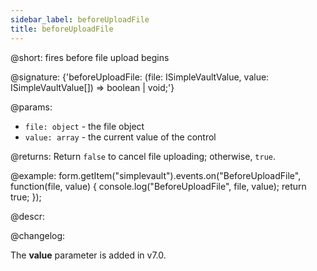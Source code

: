 ```yaml
---
sidebar_label: beforeUploadFile
title: beforeUploadFile
---          
```


@short: fires before file upload begins
 
@signature: {'beforeUploadFile: (file: ISimpleVaultValue, value: ISimpleVaultValue[]) => boolean | void;'}

@params:
- `file: object` - the file object
- `value: array` - the current value of the control

@returns:
Return `false` to cancel file uploading; otherwise, `true`.

@example:
form.getItem("simplevault").events.on("BeforeUploadFile", function(file, value) {
    console.log("BeforeUploadFile", file, value);
    return true;
});

@descr:

@changelog:

The **value** parameter is added in v7.0.
